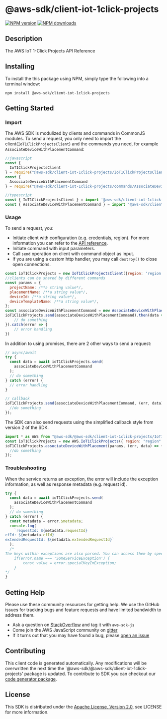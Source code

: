# @aws-sdk/client-iot-1click-projects

[![NPM version](https://img.shields.io/npm/v/@aws-sdk/client-iot-1click-projects/preview.svg)](https://www.npmjs.com/package/@aws-sdk/client-iot-1click-projects)
[![NPM downloads](https://img.shields.io/npm/dm/@aws-sdk/client-iot-1click-projects.svg)](https://www.npmjs.com/package/@aws-sdk/client-iot-1click-projects)

## Description

<p>The AWS IoT 1-Click Projects API Reference</p>

## Installing

To install the this package using NPM, simply type the following into a terminal window:

```
npm install @aws-sdk/client-iot-1click-projects
```

## Getting Started

### Import

The AWS SDK is modulized by clients and commands in CommonJS modules. To send a request, you only need to import the client(`IoT1ClickProjectsClient`) and the commands you need, for example `AssociateDeviceWithPlacementCommand`:

```javascript
//javascript
const {
  IoT1ClickProjectsClient
} = require("@aws-sdk/client-iot-1click-projects/IoT1ClickProjectsClient");
const {
  AssociateDeviceWithPlacementCommand
} = require("@aws-sdk/client-iot-1click-projects/commands/AssociateDeviceWithPlacementCommand");
```

```javascript
//typescript
const { IoT1ClickProjectsClient } = import '@aws-sdk/client-iot-1click-projects/IoT1ClickProjectsClient';
const { AssociateDeviceWithPlacementCommand } = import '@aws-sdk/client-iot-1click-projects/commands/AssociateDeviceWithPlacementCommand';
```

### Usage

To send a request, you:

- Initiate client with configuration (e.g. credentials, region). For more information you can refer to the [API reference][].
- Initiate command with input parameters.
- Call `send` operation on client with command object as input.
- If you are using a custom http handler, you may call `destroy()` to close open connections.

```javascript
const ioT1ClickProjects = new IoT1ClickProjectsClient({region: 'region'});
//clients can be shared by different commands
const params = {
  projectName: /**a string value*/,
  placementName: /**a string value*/,
  deviceId: /**a string value*/,
  deviceTemplateName: /**a string value*/,
};
const associateDeviceWithPlacementCommand = new AssociateDeviceWithPlacementCommand(params);
ioT1ClickProjects.send(associateDeviceWithPlacementCommand).then(data => {
    // do something
}).catch(error => {
    // error handling
})
```

In addition to using promises, there are 2 other ways to send a request:

```javascript
// async/await
try {
  const data = await ioT1ClickProjects.send(
    associateDeviceWithPlacementCommand
  );
  // do something
} catch (error) {
  // error handling
}
```

```javascript
// callback
ioT1ClickProjects.send(associateDeviceWithPlacementCommand, (err, data) => {
  //do something
});
```

The SDK can also send requests using the simplified callback style from version 2 of the SDK.

```javascript
import * as AWS from "@aws-sdk/@aws-sdk/client-iot-1click-projects/IoT1ClickProjects";
const ioT1ClickProjects = new AWS.IoT1ClickProjects({ region: "region" });
ioT1ClickProjects.associateDeviceWithPlacement(params, (err, data) => {
  //do something
});
```

### Troubleshooting

When the service returns an exception, the error will include the exception information, as well as response metadata (e.g. request id).

```javascript
try {
  const data = await ioT1ClickProjects.send(
    associateDeviceWithPlacementCommand
  );
  // do something
} catch (error) {
  const metadata = error.$metadata;
  console.log(
    `requestId: ${metadata.requestId}
cfId: ${metadata.cfId}
extendedRequestId: ${metadata.extendedRequestId}`
  );
  /*
The keys within exceptions are also parsed. You can access them by specifying exception names:
    if(error.name === 'SomeServiceException') {
        const value = error.specialKeyInException;
    }
*/
}
```

## Getting Help

Please use these community resources for getting help. We use the GitHub issues for tracking bugs and feature requests and have limited bandwidth to address them.

- Ask a question on [StackOverflow](https://stackoverflow.com/questions/tagged/aws-sdk-js) and tag it with `aws-sdk-js`
- Come join the AWS JavaScript community on [gitter](https://gitter.im/aws/aws-sdk-js-v3)
- If it turns out that you may have found a bug, please [open an issue](https://github.com/aws/aws-sdk-js-v3/issues)

## Contributing

This client code is generated automatically. Any modifications will be overwritten the next time the `@aws-sdk/@aws-sdk/client-iot-1click-projects' package is updated. To contribute to SDK you can checkout our [code generator package][].

## License

This SDK is distributed under the
[Apache License, Version 2.0](http://www.apache.org/licenses/LICENSE-2.0),
see LICENSE for more information.

[code generator package]: https://github.com/aws/aws-sdk-js-v3/tree/master/packages/service-types-generator
[api reference]: https://docs.aws.amazon.com/AWSJavaScriptSDK/latest/
